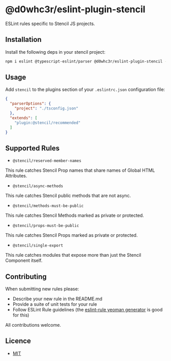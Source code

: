 # @d0whc3r/eslint-plugin-stencil

ESLint rules specific to Stencil JS projects.

## Installation

Install the following deps in your stencil project:

```bash
npm i eslint @typescript-eslint/parser @d0whc3r/eslint-plugin-stencil --save-dev
```


## Usage

Add `stencil` to the plugins section of your `.eslintrc.json` configuration file:

```json
{
  "parserOptions": {
    "project": "./tsconfig.json"
  },
  "extends": [
    "plugin:@stencil/recommended"
  ]
}
```

## Supported Rules

- `@stencil/reserved-member-names`

This rule catches Stencil Prop names that share names of Global HTML Attributes.

- `@stencil/async-methods`

This rule catches Stencil public methods that are not async.

- `@stencil/methods-must-be-public`

This rule catches Stencil Methods marked as private or protected.

- `@stencil/props-must-be-public`

This rule catches Stencil Props marked as private or protected.

- `@stencil/single-export`

This rule catches modules that expose more than just the Stencil Component itself.

## Contributing

When submitting new rules please:
- Describe your new rule in the README.md
- Provide a suite of unit tests for your rule
- Follow ESLint Rule guidelines (the [eslint-rule yeoman generator](https://github.com/eslint/generator-eslint) is good for this)

All contributions welcome.

## Licence

- [MIT](https://raw.githubusercontent.com/ionic-team/stencil/master/LICENSE)
